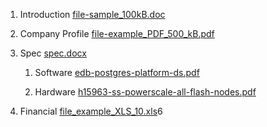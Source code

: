 1. Introduction [file-sample_100kB.doc](file://C:/devel/marktext/docs/samples/file-sample_100kB.doc)

2. Company Profile [file-example_PDF_500_kB.pdf](file://C:/devel/marktext/docs/samples/file-example_PDF_500_kB.pdf)

3. Spec [spec.docx](file://C:/devel/marktext/docs/samples/spec.docx)
   
   1. Software [edb-postgres-platform-ds.pdf](file://C:/devel/marktext/docs/samples/edb-postgres-platform-ds.pdf)
   
   2. Hardware [h15963-ss-powerscale-all-flash-nodes.pdf](file://C:/devel/marktext/docs/samples/h15963-ss-powerscale-all-flash-nodes.pdf)

4. Financial [file_example_XLS_10.xls](file://C:/devel/marktext/docs/samples/file_example_XLS_10.xls)6
